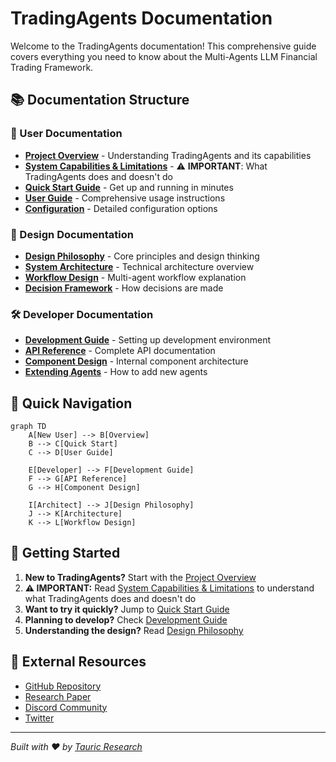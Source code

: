 # TradingAgents Documentation

Welcome to the TradingAgents documentation! This comprehensive guide covers everything you need to know about the Multi-Agents LLM Financial Trading Framework.

## 📚 Documentation Structure

### 👥 User Documentation
- **[Project Overview](user/overview.md)** - Understanding TradingAgents and its capabilities
- **[System Capabilities & Limitations](user/system-capabilities.md)** - ⚠️ **IMPORTANT**: What TradingAgents does and doesn't do
- **[Quick Start Guide](user/quick-start.md)** - Get up and running in minutes
- **[User Guide](user/user-guide.md)** - Comprehensive usage instructions
- **[Configuration](user/configuration.md)** - Detailed configuration options

### 🎨 Design Documentation
- **[Design Philosophy](design/design-philosophy.md)** - Core principles and design thinking
- **[System Architecture](design/architecture.md)** - Technical architecture overview
- **[Workflow Design](design/workflow-design.md)** - Multi-agent workflow explanation
- **[Decision Framework](design/decision-making-framework.md)** - How decisions are made

### 🛠️ Developer Documentation
- **[Development Guide](developer/development-guide.md)** - Setting up development environment
- **[API Reference](developer/api-reference.md)** - Complete API documentation
- **[Component Design](developer/component-design.md)** - Internal component architecture
- **[Extending Agents](developer/extending-agents.md)** - How to add new agents

## 🚀 Quick Navigation

```mermaid
graph TD
    A[New User] --> B[Overview]
    B --> C[Quick Start]
    C --> D[User Guide]
    
    E[Developer] --> F[Development Guide]
    F --> G[API Reference]
    G --> H[Component Design]
    
    I[Architect] --> J[Design Philosophy]
    J --> K[Architecture]
    K --> L[Workflow Design]
```

## 📖 Getting Started

1. **New to TradingAgents?** Start with the [Project Overview](user/overview.md)
2. **⚠️ IMPORTANT:** Read [System Capabilities & Limitations](user/system-capabilities.md) to understand what TradingAgents does and doesn't do
3. **Want to try it quickly?** Jump to [Quick Start Guide](user/quick-start.md)
4. **Planning to develop?** Check [Development Guide](developer/development-guide.md)
5. **Understanding the design?** Read [Design Philosophy](design/design-philosophy.md)

## 🔗 External Resources

- [GitHub Repository](https://github.com/TauricResearch/TradingAgents)
- [Research Paper](https://arxiv.org/abs/2412.20138)
- [Discord Community](https://discord.com/invite/hk9PGKShPK)
- [Twitter](https://x.com/TauricResearch)

---

*Built with ❤️ by [Tauric Research](https://github.com/TauricResearch)*